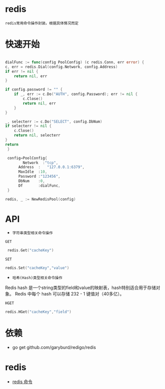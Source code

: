 # redis
    redis常用命令操作封装。根据具体情况而定
    

# 快速开始
```go

dialFunc := func(config PoolConfig) (c redis.Conn, err error) {
c, err = redis.Dial(config.Network, config.Address)
if err != nil {
    return nil, err
}

if config.password != "" {
    if _, err := c.Do("AUTH", config.Password); err != nil {
        c.Close()
        return nil, err
    }
}

_, selecterr := c.Do("SELECT", config.DbNum)
if selecterr != nil {
    c.Close()
    return nil, selecterr
}
return
 }

 config=PoolConfig{
        Network  :"tcp",
      Address  :   "127.0.0.1:6379",
      MaxIdle  :10,
      Password :"123456",
      DbNum    :0,
      Df       :dialFunc,
 }

redis, _ := NewRedisPool(config)

```

# API

* `字符串类型相关命令操作`

`GET`
```go
 redis.Get("cacheKey") 
```

`SET`
```go
redis.Set("cacheKey","value") 
```

* `哈希(Hash)类型相关命令操作`

 Redis hash 是一个string类型的field和value的映射表，hash特别适合用于存储对象。
 Redis 中每个 hash 可以存储 232 - 1 键值对（40多亿）。
  
`HGET`
```go
redis.HGet("cacheKey","field")
```

# 依赖
  
* go get github.com/garyburd/redigo/redis

# redis

* [redis 命令](http://www.redis.net.cn/order/)
